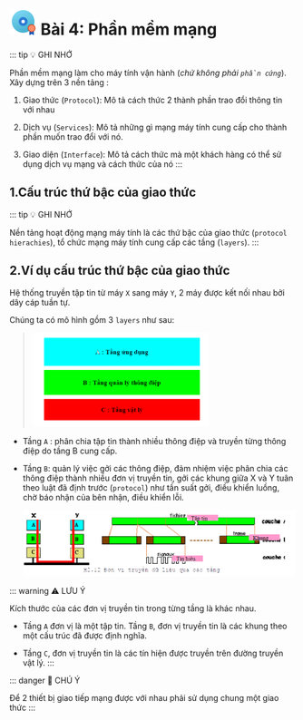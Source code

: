 # <img src="https://raw.githubusercontent.com/Zenfection/Image/master/2021/08/27-16-56-10-icons8-software_license.png"> Bài 4: Phần mềm mạng

::: tip 💡 GHI NHỚ

Phần mềm mạng làm cho máy tính vận hành (*chứ không phải `phần cứng`*). Xây dựng trên 3 nền tảng :

1. Giao thức (`Protocol`): Mô tả cách thức 2 thành phần trao đổi thông tin với nhau

2. Dịch vụ (`Services`): Mô tả những gì mạng máy tính cung cấp cho thành phần muốn trao đổi với nó.

3. Giao diện (`Interface`): Mô tả cách thức mà một khách hàng có thể sử dụng dịch vụ mạng và cách thức của nó
:::

## 1.Cấu trúc thứ bậc của giao thức

::: tip 💡 GHI NHỚ

Nền tảng hoạt động mạng máy tính là các thứ bậc của giao thức (`protocol hierachies`), tổ chức mạng máy tính cung cấp các tầng (`layers`).
:::
## 2.Ví dụ cấu trúc thứ bậc của giao thức

Hệ thống truyền tập tin từ máy `X` sang máy `Y`, 2 máy được kết nối nhau bởi dây cáp tuần tự.

Chúng ta có mô hình gồm 3 `layers` như sau: 

> <img src="https://raw.githubusercontent.com/Zenfection/Image/master/2021/08/08-15-40-11-233856889_189424806429211_6490917252265663586_n-removebg-preview.png" width="311">

- Tầng `A` : phân chia tập tin thành nhiều thông điệp và truyền từng thông điệp do tầng B cung cấp.


- Tầng `B`:  quản lý việc gởi các thông điệp, đảm nhiệm việc phân chia các thông điệp thành nhiều đơn vị truyền tin,  gởi các khung giữa X và Y tuân theo luật đã định trước (`protocol`) như tần suất gởi, điều khiển luồng, chờ báo nhận của bên nhận, điều khiển lỗi.
  
  <img src="https://raw.githubusercontent.com/Zenfection/Image/master/2021/08/08-15-41-36-download-removebg-preview.png">
  
::: warning ⚠️ LƯU Ý

Kích thước của các đơn vị truyền tin trong từng tầng là khác nhau. 

- Tầng `A` đơn vị là một tập tin. Tầng `B`, đơn vị truyền tin là các khung theo một cấu trúc đã được định nghĩa. 

- Tầng `C`, đơn vị truyền tin là các tín hiện được truyền trên đường truyền vật lý.
:::

::: danger 🚨 CHÚ Ý

Để 2 thiết bị giao tiếp mạng được với nhau phải sử dụng chung một giao thức
:::
